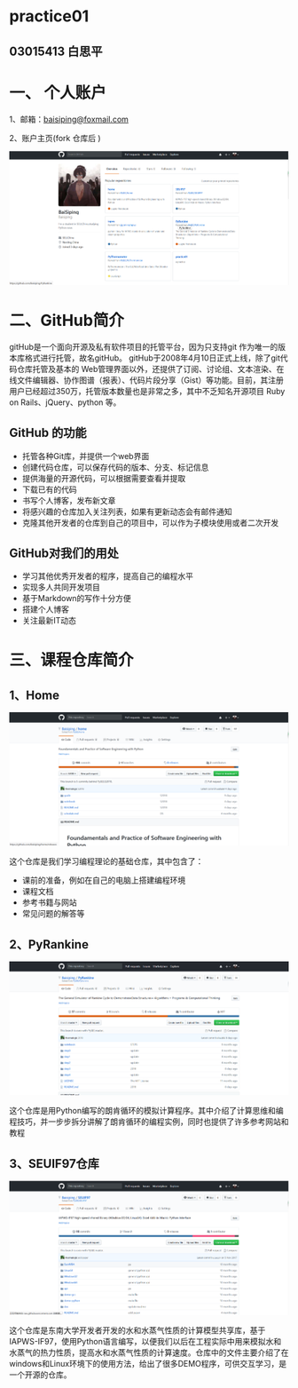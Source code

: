 # practice01
## 03015413 白思平
# 一、 个人账户
1、邮箱：[baisiping@foxmail.com](baisiping@foxmail.com)

2、账户主页(fork 仓库后 )

![](https://github.com/Baisiping/practice01/blob/master/%E4%B8%BB%E9%A1%B5.png)

# 二、GitHub简介
>
gitHub是一个面向开源及私有软件项目的托管平台，因为只支持git 作为唯一的版本库格式进行托管，故名gitHub。
gitHub于2008年4月10日正式上线，除了git代码仓库托管及基本的 Web管理界面以外，还提供了订阅、讨论组、文本渲染、在线文件编辑器、协作图谱（报表）、代码片段分享（Gist）等功能。目前，其注册用户已经超过350万，托管版本数量也是非常之多，其中不乏知名开源项目 Ruby on Rails、jQuery、python 等。
## GitHub 的功能
- 托管各种Git库，并提供一个web界面
- 创建代码仓库，可以保存代码的版本、分支、标记信息
- 提供海量的开源代码，可以根据需要查看并提取
- 下载已有的代码
- 书写个人博客，发布新文章
- 将感兴趣的仓库加入关注列表，如果有更新动态会有邮件通知
- 克隆其他开发者的仓库到自己的项目中，可以作为子模块使用或者二次开发
## GitHub对我们的用处
- 学习其他优秀开发者的程序，提高自己的编程水平
- 实现多人共同开发项目
- 基于Markdown的写作十分方便
- 搭建个人博客
- 关注最新IT动态
# 三、课程仓库简介
## 1、Home

![](https://github.com/Baisiping/practice01/blob/master/home.png)

这个仓库是我们学习编程理论的基础仓库，其中包含了：
- 课前的准备，例如在自己的电脑上搭建编程环境
- 课程文档
- 参考书籍与网站
- 常见问题的解答等

## 2、PyRankine

![](https://github.com/Baisiping/practice01/blob/master/pyrankine.png)

这个仓库是用Python编写的朗肯循环的模拟计算程序。其中介绍了计算思维和编程技巧，并一步步拆分讲解了朗肯循环的编程实例，同时也提供了许多参考网站和教程

## 3、SEUIF97仓库

![](https://github.com/Baisiping/practice01/blob/master/seuif97.png)

这个仓库是东南大学开发者开发的水和水蒸气性质的计算模型共享库，基于IAPWS-IF97，使用Python语言编写，以便我们以后在工程实际中用来模拟水和水蒸气的热力性质，提高水和水蒸气性质的计算速度。仓库中的文件主要介绍了在windows和Linux环境下的使用方法，给出了很多DEMO程序，可供交互学习，是一个开源的仓库。 
